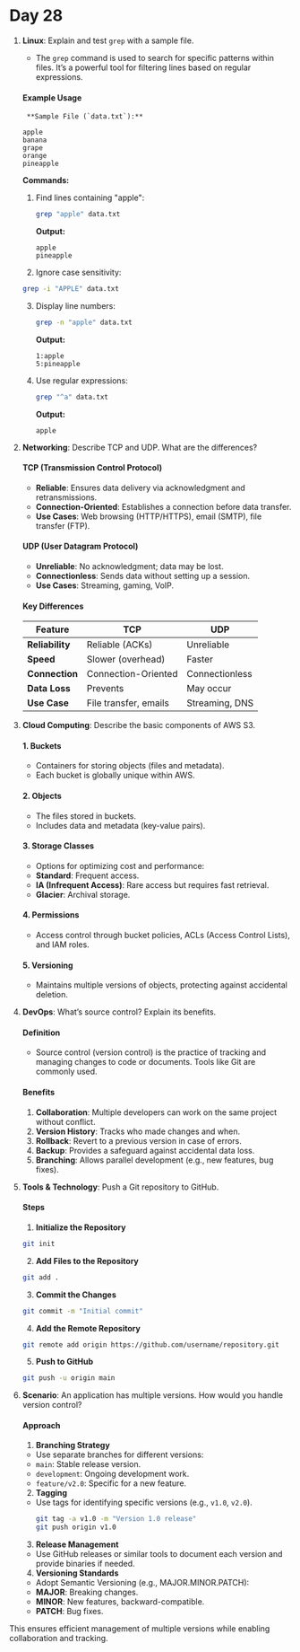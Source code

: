 # Day 28


1. **Linux**: Explain and test `grep` with a sample file.
    * The `grep` command is used to search for specific patterns within files. It’s a powerful tool for filtering lines based on regular expressions.

   #### **Example Usage**
        **Sample File (`data.txt`):**
      ```
      apple
      banana
      grape
      orange
      pineapple
      ```

      **Commands:**
   1. Find lines containing "apple":
      ```bash
      grep "apple" data.txt
      ```
      **Output:**
      ```
      apple
      pineapple
      ```
   
    2. Ignore case sensitivity:
      ```bash
      grep -i "APPLE" data.txt
      ```

   3. Display line numbers:
      ```bash
      grep -n "apple" data.txt
      ```
      **Output:**
      ```
      1:apple
      5:pineapple
      ```

   4. Use regular expressions:
      ```bash
      grep "^a" data.txt
      ```
      **Output:**
      ```
      apple
      ```


2. **Networking**: Describe TCP and UDP. What are the differences?
   #### **TCP (Transmission Control Protocol)**
    - **Reliable**: Ensures data delivery via acknowledgment and retransmissions.
    - **Connection-Oriented**: Establishes a connection before data transfer.
    - **Use Cases**: Web browsing (HTTP/HTTPS), email (SMTP), file transfer (FTP).

   #### **UDP (User Datagram Protocol)**
    - **Unreliable**: No acknowledgment; data may be lost.
    - **Connectionless**: Sends data without setting up a session.
    - **Use Cases**: Streaming, gaming, VoIP.

   #### **Key Differences**
   | Feature            | TCP                     | UDP               |
   |--------------------|-------------------------|-------------------|
   | **Reliability**    | Reliable (ACKs)         | Unreliable        |
   | **Speed**          | Slower (overhead)       | Faster            |
   | **Connection**     | Connection-Oriented     | Connectionless    |
   | **Data Loss**      | Prevents                | May occur         |
   | **Use Case**       | File transfer, emails   | Streaming, DNS    |


3. **Cloud Computing**: Describe the basic components of AWS S3.
   #### **1. Buckets**
   - Containers for storing objects (files and metadata).
   - Each bucket is globally unique within AWS.

   #### **2. Objects**
   - The files stored in buckets.
   - Includes data and metadata (key-value pairs).

   #### **3. Storage Classes**
   - Options for optimizing cost and performance:
    - **Standard**: Frequent access.
    - **IA (Infrequent Access)**: Rare access but requires fast retrieval.
    - **Glacier**: Archival storage.

   #### **4. Permissions**
   - Access control through bucket policies, ACLs (Access Control Lists), and IAM roles.

   #### **5. Versioning**
   - Maintains multiple versions of objects, protecting against accidental deletion.


4. **DevOps**: What’s source control? Explain its benefits.
   #### **Definition**
    - Source control (version control) is the practice of tracking and managing changes to code or documents. Tools like Git are commonly used.

   #### **Benefits**
    1. **Collaboration**: Multiple developers can work on the same project without conflict.
    2. **Version History**: Tracks who made changes and when.
    3. **Rollback**: Revert to a previous version in case of errors.
    4. **Backup**: Provides a safeguard against accidental data loss.
    5. **Branching**: Allows parallel development (e.g., new features, bug fixes).


5. **Tools & Technology**: Push a Git repository to GitHub.
   #### **Steps**
    1. **Initialize the Repository**
      ```bash
      git init
      ```
    2. **Add Files to the Repository**
      ```bash
      git add .
      ```
    3. **Commit the Changes**
      ```bash
      git commit -m "Initial commit"
      ```
    4. **Add the Remote Repository**
      ```bash
      git remote add origin https://github.com/username/repository.git
      ```
    5. **Push to GitHub**
      ```bash
      git push -u origin main
      ```
  

6. **Scenario**: An application has multiple versions. How would you handle version control?
   #### **Approach**
   1. **Branching Strategy**
   - Use separate branches for different versions:
    - `main`: Stable release version.
    - `development`: Ongoing development work.
    - `feature/v2.0`: Specific for a new feature.

   2. **Tagging**
   - Use tags for identifying specific versions (e.g., `v1.0`, `v2.0`).
     ```bash
     git tag -a v1.0 -m "Version 1.0 release"
     git push origin v1.0
     ```

   3. **Release Management**
   - Use GitHub releases or similar tools to document each version and provide binaries if needed.

   4. **Versioning Standards**
   - Adopt Semantic Versioning (e.g., MAJOR.MINOR.PATCH):
    - **MAJOR**: Breaking changes.
    - **MINOR**: New features, backward-compatible.
    - **PATCH**: Bug fixes.

This ensures efficient management of multiple versions while enabling collaboration and tracking.
